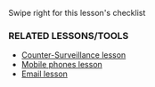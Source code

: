 [Title]: # (What now?)
[Order]: # (7)

Swipe right for this lesson's checklist

### RELATED LESSONS/TOOLS

*   [Counter-Surveillance lesson](umbrella://lesson/counter-surveillance)
*   [Mobile phones lesson](umbrella://lesson/mobile-phones)
*   [Email lesson](umbrella://lesson/email)